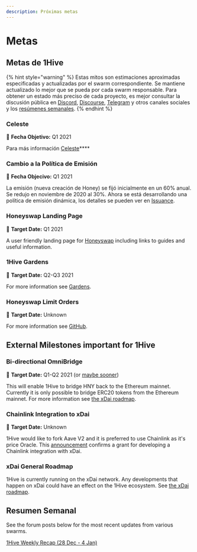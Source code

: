 ```yaml
---
description: Próximas metas
---
```


# Metas

## Metas de 1Hive

{% hint style="warning" %}
Estas mitos son estimaciones aproximadas especificadas y actualizadas por el swarm correspondiente. Se mantiene actualizado lo mejor que se pueda por cada swarm responsable. Para obtener un estado más preciso de cada proyecto, es mejor consultar la discusión pública en [Discord](https://discord.com/invite/P4rRDUKTAU), [Discourse](https://forum.1hive.org/), [Telegram](https://t.me/honeyswapDEX) y otros canales sociales y los [resúmenes semanales](metas.md#resumen-semanal). 
{% endhint %}

### **Celeste**

🎯 **Fecha Objetivo:** Q1 2021

Para más información [Celeste](projects/celeste.md)\*\*\*\*

### **Cambio a la Política de Emisión**

🎯 **Fecha Objecivo:** Q1 2021

La emisión \(nueva creación de Honey\) se fijó inicialmente en un 60% anual. Se redujo en noviembre de 2020 al 30%. Ahora se está desarrollando una política de emisión dinámica, los detalles se pueden ver en [Issuance](projects/honey/mejoras-planificadas.md#politica-de-emision-dinamica).

### **Honeyswap Landing Page**

🎯 **Target Date:** Q1 2021

A user friendly landing page for [Honeyswap](projects/honeyswap/) including links to guides and useful information.

### 1Hive Gardens

🎯 **Target Date:** Q2-Q3 2021

For more information see [Gardens](projects/gardens.md).

### **Honeyswap Limit Orders**

🎯 **Target Date:** Unknown

For more information see [GitHub](https://github.com/1Hive/honeyswap-limit-order-contracts).

## External Milestones important for 1Hive

### **Bi-directional** OmniBridge

🎯 **Target Date:** Q1-Q2 2021 \(or [maybe sooner](https://forum.1hive.org/t/easy-hny-xdai-mainnet-bridge-idea/1436/12)\)

This will enable 1Hive to bridge HNY back to the Ethereum mainnet. Currently it is only possible to bridge ERC20 tokens from the Ethereum mainnet. For more information see [the xDai roadmap](https://www.xdaichain.com/about-xdai/roadmap#omnibridge-phase-2).

### Chainlink Integration to xDai

🎯 **Target Date:** Unknown

1Hive would like to fork Aave V2 and it is preferred to use Chainlink as it's price Oracle. This [announcement](https://blog.chain.link/protofire-receives-a-chainlink-community-grant-for-an-integration-with-xdai/) confirms a grant for developing a Chainlink integration with xDai.

### xDai General Roadmap

1Hive is currently running on the xDai network. Any developments that happen on xDai could have an effect on the 1Hive ecosystem. See [the xDai roadmap](https://www.xdaichain.com/about-xdai/roadmap).

## Resumen Semanal

See the forum posts below for the most recent updates from various swarms.

[1Hive Weekly Recap \(28 Dec - 4 Jan\)](https://forum.1hive.org/t/1hive-weekly-recap-cw-52-28-dec-4-jan/1765) 

